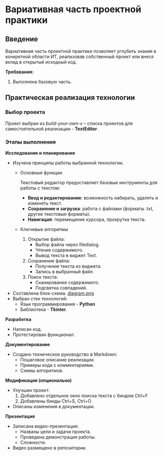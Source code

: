 # Вариативная часть проектной практики #
## Введение ##
Вариативная часть проектной практики позволяет углубить знания в конкретной области ИТ, реализовав собственный проект или внеся вклад в открытый исходный код.

**Требования:**
1. Выполнена базовую часть.
  
## Практическая реализация технологии ##

### Выбор проекта ###

Проект выбран из *build-your-own-x* – списка проектов для самостоятельной реализации - **TextEditor**


### Этапы выполнения ###

**Исследование и планирование**
* Изучена принципы работы выбранной технологии.
  * Основные функции
  
    Текстовый редактор предоставляет базовые инструменты для работы с текстом:
    * **Ввод и редактирование**: возможность набирать, удалять и изменять текст.
    * **Сохранение и загрузка**: работа с файлами (форматы .txt, другие текстовые форматы).
    * **Навигация**: перемещение курсора, прокрутка текста.
  * Ключевые алгоритмы
    1. Открытие файла:
       * Выбор файла через filedialog.
       * Чтение содержимого.
       * Вывод текста в виджет Text.
    2. Сохранение файла:
       * Получение текста из виджета.
       * Запись в выбранный файл.
    3. Поиск текста:
       * Сканирование содержимого.
       * Подсветка совпадений.
* Составлена блок-схема. [diagram.png](practika/src/diagram.png)
* Выбран стек технологий:
  * Язык программирования - **Python**
  * Библиотека - **Tkinter**.

**Разработка**
* Написан код.
* Протестирован функционал.

**Документирование**
* Создано техническое руководство в Markdown:
   * Пошаговое описание реализации.
   * Примеры кода с комментариями.
   * Схемы алгоритмов.
  
**Модификация (опционально)**
* Улучшен проект:
  1. Добавлено отдельное окно поиска текста с биндом Ctrl+F
  2. Добавлены бинды Ctrl+S, Ctrl+O
* Описаны изменения в документации.

**Презентация**
* Записана видео-презентация:
  * Названы цели и задачи проекта.
  * Проведена демонстрация работы.
  * Сложности.
* Видео размещено в репозитории.
